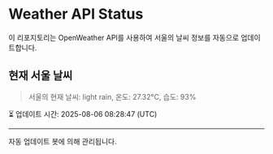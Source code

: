
# Weather API Status

이 리포지토리는 OpenWeather API를 사용하여 서울의 날씨 정보를 자동으로 업데이트합니다.

## 현재 서울 날씨
> 서울의 현재 날씨: light rain, 온도: 27.32°C, 습도: 93%

⏳ 업데이트 시간: 2025-08-06 08:28:47 (UTC)

---
자동 업데이트 봇에 의해 관리됩니다.
